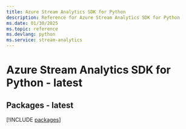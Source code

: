 ```yaml
---
title: Azure Stream Analytics SDK for Python
description: Reference for Azure Stream Analytics SDK for Python
ms.date: 01/30/2025
ms.topic: reference
ms.devlang: python
ms.service: stream-analytics
---
```

# Azure Stream Analytics SDK for Python - latest
## Packages - latest
[!INCLUDE [packages](stream-analytics-index.md)]